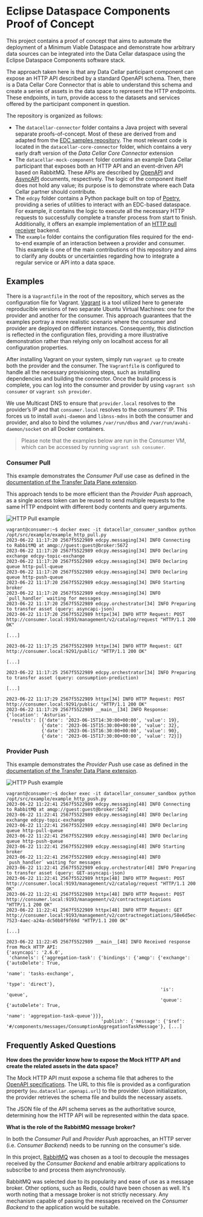 # Eclipse Dataspace Components Proof of Concept

This project contains a proof of concept that aims to automate the deployment of a Minimum Viable Dataspace and demonstrate how arbitrary data sources can be integrated into the Data Cellar dataspace using the Eclipse Dataspace Components software stack.

The approach taken here is that any Data Cellar participant component can expose an HTTP API described by a standard OpenAPI schema. Then, there is a Data Cellar Core Connector that is able to understand this schema and create a series of assets in the data space to represent the HTTP endpoints. These endpoints, in turn, provide access to the datasets and services offered by the participant component in question.

The repository is organized as follows:

* The `datacellar-connector` folder contains a Java project with several separate proofs-of-concept. Most of these are derived from and adapted from the [EDC samples repository](https://github.com/eclipse-edc/Samples). The most relevant code is located in the `datacellar-core-connector` folder, which contains a very early draft version of the _Data Cellar Core Connector_ extension
* The `datacellar-mock-component` folder contains an example Data Cellar participant that exposes both an HTTP API and an event-driven API based on RabbitMQ. These APIs are described by [OpenAPI](https://learn.openapis.org/) and [AsyncAPI](https://www.asyncapi.com/docs) documents, respectively. The logic of the component itself does not hold any value; its purpose is to demonstrate where each Data Cellar partner should contribute.
* The `edcpy` folder contains a Python package built on top of [Poetry](https://python-poetry.org/), providing a series of utilities to interact with an EDC-based dataspace. For example, it contains the logic to execute all the necessary HTTP requests to successfully complete a transfer process from start to finish. Additionally, it offers an example implementation of an [HTTP pull receiver](https://github.com/eclipse-edc/Connector/tree/main/extensions/control-plane/transfer/transfer-data-plane) backend.
* The `example` folder contains the configuration files required for the end-to-end example of an interaction between a provider and consumer. This example is one of the main contributions of this repository and aims to clarify any doubts or uncertainties regarding how to integrate a regular service or API into a data space.

## Examples

There is a `Vagrantfile` in the root of the repository, which serves as the configuration file for Vagrant. [Vagrant](https://www.vagrantup.com/) is a tool utilized here to generate reproducible versions of two separate Ubuntu Virtual Machines: one for the provider and another for the consumer. This approach guarantees that the examples portray a more realistic scenario where the consumer and provider are deployed on different instances. Consequently, this distinction is reflected in the configuration files, providing a more illustrative demonstration rather than relying only on localhost access for all configuration properties.

After installing Vagrant on your system, simply run `vagrant up` to create both the provider and the consumer. The `Vagrantfile` is configured to handle all the necessary provisioning steps, such as installing dependencies and building the connector. Once the build process is complete, you can log into the consumer and provider by using `vagrant ssh consumer` or `vagrant ssh provider`.

We use Multicast DNS to ensure that `provider.local` resolves to the provider’s IP and that `consumer.local` resolves to the consumers’ IP. This forces us to install `avahi-daemon` and `libnss-mdns` in both the consumer and provider, and also to bind the volumes `/var/run/dbus` and `/var/run/avahi-daemon/socket` on all Docker containers.

> Please note that the examples below are run in the Consumer VM, which can be accessed by running `vagrant ssh consumer`.

### Consumer Pull

This example demonstrates the _Consumer Pull_ use case as defined in the [documentation of the Transfer Data Plane extension](https://github.com/eclipse-edc/Connector/tree/main/extensions/control-plane/transfer/transfer-data-plane).

This approach tends to be more efficient than the _Provider Push_ approach, as a single access token can be reused to send multiple requests to the same HTTP endpoint with different body contents and query arguments.


![HTTP Pull example](./diagrams/http-pull-example.png "HTTP Pull example")

```console
vagrant@consumer:~$ docker exec -it datacellar_consumer_sandbox python /opt/src/example/example_http_pull.py
2023-06-22 11:17:20 2567f5522989 edcpy.messaging[34] INFO Connecting to RabbitMQ at amqp://guest:guest@broker:5672
2023-06-22 11:17:20 2567f5522989 edcpy.messaging[34] INFO Declaring exchange edcpy-topic-exchange
2023-06-22 11:17:20 2567f5522989 edcpy.messaging[34] INFO Declaring queue http-pull-queue
2023-06-22 11:17:20 2567f5522989 edcpy.messaging[34] INFO Declaring queue http-push-queue
2023-06-22 11:17:20 2567f5522989 edcpy.messaging[34] INFO Starting broker
2023-06-22 11:17:20 2567f5522989 edcpy.messaging[34] INFO `pull_handler` waiting for messages
2023-06-22 11:17:20 2567f5522989 edcpy.orchestrator[34] INFO Preparing to transfer asset (query: asyncapi-json)
2023-06-22 11:17:20 2567f5522989 httpx[34] INFO HTTP Request: POST http://consumer.local:9193/management/v2/catalog/request "HTTP/1.1 200 OK"

[...]

2023-06-22 11:17:25 2567f5522989 httpx[34] INFO HTTP Request: GET http://consumer.local:9291/public/ "HTTP/1.1 200 OK"

[...]

2023-06-22 11:17:25 2567f5522989 edcpy.orchestrator[34] INFO Preparing to transfer asset (query: consumption-prediction)

[...]

2023-06-22 11:17:29 2567f5522989 httpx[34] INFO HTTP Request: POST http://consumer.local:9291/public/ "HTTP/1.1 200 OK"
2023-06-22 11:17:29 2567f5522989 __main__[34] INFO Response:
{'location': 'Asturias',
 'results': [{'date': '2023-06-15T14:30:00+00:00', 'value': 19},
             {'date': '2023-06-15T15:30:00+00:00', 'value': 32},
             {'date': '2023-06-15T16:30:00+00:00', 'value': 90},
             {'date': '2023-06-15T17:30:00+00:00', 'value': 72}]}
```

### Provider Push

This example demonstrates the _Provider Push_ use case as defined in the [documentation of the Transfer Data Plane extension](https://github.com/eclipse-edc/Connector/tree/main/extensions/control-plane/transfer/transfer-data-plane).

![HTTP Push example](./diagrams/http-push-example.png "HTTP Push example")

```console
vagrant@consumer:~$ docker exec -it datacellar_consumer_sandbox python /opt/src/example/example_http_push.py
2023-06-22 11:22:41 2567f5522989 edcpy.messaging[48] INFO Connecting to RabbitMQ at amqp://guest:guest@broker:5672
2023-06-22 11:22:41 2567f5522989 edcpy.messaging[48] INFO Declaring exchange edcpy-topic-exchange
2023-06-22 11:22:41 2567f5522989 edcpy.messaging[48] INFO Declaring queue http-pull-queue
2023-06-22 11:22:41 2567f5522989 edcpy.messaging[48] INFO Declaring queue http-push-queue
2023-06-22 11:22:41 2567f5522989 edcpy.messaging[48] INFO Starting broker
2023-06-22 11:22:41 2567f5522989 edcpy.messaging[48] INFO `push_handler` waiting for messages
2023-06-22 11:22:41 2567f5522989 edcpy.orchestrator[48] INFO Preparing to transfer asset (query: GET-asyncapi-json)
2023-06-22 11:22:41 2567f5522989 httpx[48] INFO HTTP Request: POST http://consumer.local:9193/management/v2/catalog/request "HTTP/1.1 200 OK"
2023-06-22 11:22:41 2567f5522989 httpx[48] INFO HTTP Request: POST http://consumer.local:9193/management/v2/contractnegotiations "HTTP/1.1 200 OK"
2023-06-22 11:22:41 2567f5522989 httpx[48] INFO HTTP Request: GET http://consumer.local:9193/management/v2/contractnegotiations/58e6d5ec-7523-4aec-a24a-dc50b0f9f69d "HTTP/1.1 200 OK"

[...]

2023-06-22 11:22:45 2567f5522989 __main__[48] INFO Received response from Mock HTTP API:
{'asyncapi': '2.6.0',
 'channels': {'aggregation-task': {'bindings': {'amqp': {'exchange': {'autoDelete': True,
                                                                      'name': 'tasks-exchange',
                                                                      'type': 'direct'},
                                                         'is': 'queue',
                                                         'queue': {'autoDelete': True,
                                                                   'name': 'aggregation-task-queue'}}},
                                   'publish': {'message': {'$ref': '#/components/messages/ConsumptionAggregationTaskMessage'}, [...]
```

## Frequently Asked Questions

**How does the provider know how to expose the Mock HTTP API and create the related assets in the data space?**

The Mock HTTP API must expose a schema file that adheres to the [OpenAPI specifications](https://spec.openapis.org/oas/latest.html). The URL to this file is provided as a configuration property (`eu.datacellar.openapi.url`) to the provider. Upon initialization, the provider retrieves the schema file and builds the necessary assets.

The JSON file of the API schema serves as the authoritative source, determining how the HTTP API will be represented within the data space.

**What is the role of the RabbitMQ message broker?**

In both the _Consumer Pull_ and _Provider Push_ approaches, an HTTP server (i.e. _Consumer Backend_) needs to be running on the consumer's side.

In this project, [RabbitMQ](https://www.rabbitmq.com/) was chosen as a tool to decouple the messages received by the _Consumer Backend_ and enable arbitrary applications to subscribe to and process them asynchronously.

RabbitMQ was selected due to its popularity and ease of use as a message broker. Other options, such as Redis, could have been chosen as well. It's worth noting that a message broker is not strictly necessary. Any mechanism capable of passing the messages received on the _Consumer Backend_ to the application would be suitable.

